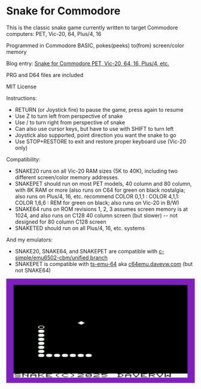 # Snake for Commodore #

This is the classic snake game currently written to target Commodore computers: PET, Vic-20, 64, Plus/4, 16

Programmed in Commodore BASIC, pokes(peeks) to(from) screen/color memory

Blog entry: [Snake for Commodore PET, Vic-20, 64, 16, Plus/4, etc.](https://techwithdave.davevw.com/2025/04/snake-for-commodore-vic-20.html)

PRG and D64 files are included

MIT License

Instructions:

* RETURN (or Joystick fire) to pause the game, press again to resume
* Use Z to turn left from perspective of snake
* Use / to turn right from perspective of snake
* Can also use cursor keys, but have to use with SHIFT to turn left
* Joystick also supported, point direction you want the snake to go
* Use STOP+RESTORE to exit and restore proper keyboard use (Vic-20 only)

Compatibility:
  
* SNAKE20 runs on all Vic-20 RAM sizes (5K to 40K), including two different screen/color memory addresses.
* SNAKEPET should run on most PET models, 40 column and 80 column, with 8K RAM or more (also runs on C64 for green on black nostalgia; also runs on Plus/4, 16, etc. recommend COLOR 0,1,1 : COLOR 4,1,1: COLOR 1,6,6 : REM for green on black; also runs on Vic-20 in B/W)
* SNAKE64 runs on ROM revisions 1, 2, 3 assumes screen memory is at 1024, and also runs on C128 40 column screen (but slower) -- not designed for 80 column C128 screen
* SNAKETED should run on all Plus/4, 16, etc. systems

And my emulators:

* SNAKE20, SNAKE64, and SNAKEPET are compatible with [c-simple/emu6502-cbm/unified branch](https://github.com/davervw/c-simple-emu6502-cbm/tree/unified)
* SNAKEPET is compatible with [ts-emu-64](https://github.com/davervw/ts-emu-c64) aka [c64emu.davevw.com](http://c64emu.davevw.com/) (but not SNAKE64)

![screenshot](media/snake.png)
